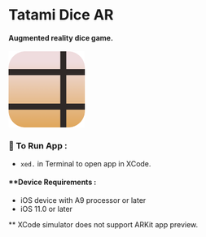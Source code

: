 # Tatami Dice AR

#### Augmented reality dice game.

<img src="Tatami/Assets.xcassets/Tatami_App_Icon.imageset/Tatami_App_Icon.png" alt="Tatami AR App Icon" width="150" height="150"/>

### **🎲 To Run App :** 
- `xed.` in Terminal to open app in XCode.

#### ****Device Requirements :**

- iOS device with A9 processor or later
- iOS 11.0 or later

** XCode simulator does not support ARKit app preview.
